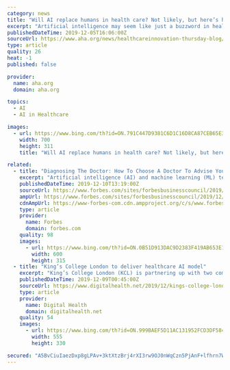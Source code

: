 ```yaml
---
category: news
title: "Will AI replace humans in health care? Not likely, but here’s how to talk to your staff about it"
excerpt: "Artificial intelligence may seem like just a buzzword in health care today, but the technology is poised to significantly transform how health care is delivered — and the type of work required to deliver it. A third or more of the tasks being performed by people in hospitals and health systems could be automated in the future, performed ..."
publishedDateTime: 2019-12-05T16:06:00Z
sourceUrl: https://www.aha.org/news/healthcareinnovation-thursday-blog/2019-12-05-will-ai-replace-humans-health-care-not-likely
type: article
quality: 26
heat: -1
published: false

provider:
  name: aha.org
  domain: aha.org

topics:
  - AI
  - AI in Healthcare

images:
  - url: https://www.bing.com/th?id=ON.791C447D9381C6D1C16D8CA87CEB65E3
    width: 700
    height: 311
    title: "Will AI replace humans in health care? Not likely, but here’s how to talk to your staff about it"

related:
  - title: "Diagnosing The Doctor: How To Choose A Doctor To Advise Your Healthcare AI Startup"
    excerpt: "Artificial intelligence (AI) and machine learning (ML) technologies are helping transform this deluge of healthcare data into insights that can help hospitals and doctors become more efficient, accurate and accessible. I've seen this firsthand through my own company, which uses AI to analyze clinical notes. However, medicine is extremely ..."
    publishedDateTime: 2019-12-10T13:19:00Z
    sourceUrl: https://www.forbes.com/sites/forbesbusinesscouncil/2019/12/10/diagnosing-the-doctor-how-to-choose-a-doctor-to-advise-your-healthcare-ai-startup/
    ampUrl: https://www.forbes.com/sites/forbesbusinesscouncil/2019/12/10/diagnosing-the-doctor-how-to-choose-a-doctor-to-advise-your-healthcare-ai-startup/amp/
    cdnAmpUrl: https://www-forbes-com.cdn.ampproject.org/c/s/www.forbes.com/sites/forbesbusinesscouncil/2019/12/10/diagnosing-the-doctor-how-to-choose-a-doctor-to-advise-your-healthcare-ai-startup/amp/
    type: article
    provider:
      name: Forbes
      domain: forbes.com
    quality: 98
    images:
      - url: https://www.bing.com/th?id=ON.0B51D913DAC9D2383F419AB653E1C507
        width: 600
        height: 315
  - title: "King’s College London to deliver healthcare AI model"
    excerpt: "King’s College London (KCL) is partnering up with two companies to deliver an artificial intelligence model in the healthcare and life sciences sector. KCL is joining forces with Owkin, a company that develops AI algorithms for cancer centres and pharmaceutical companies, and American technology company, NVIDIA, to provide Federated Learning ..."
    publishedDateTime: 2019-12-09T00:45:00Z
    sourceUrl: https://www.digitalhealth.net/2019/12/kings-college-london-to-deliver-healthcare-ai-model/
    type: article
    provider:
      name: Digital Health
      domain: digitalhealth.net
    quality: 54
    images:
      - url: https://www.bing.com/th?id=ON.999BAEF5D11AC131952FCD3DF58446C2
        width: 555
        height: 330

secured: "A5BvCiuIaezDxp8gLPAv+3ktXtzBrj4rXI3rw9OJ0nWqCzn5PjAnF+lfhrn7WPYSNtsGfM42JJ+bP7t0BhHJvH9IC37kWJ5vtTvXvQgfXZmfB41fRFtc4bHyXEaURn8vMIqnSCU9GZ8zT87ePC+a0fF5xuqMduBTwt8azifRg+0unMRncNv7yreHtqyQEGWcyVL/Y1yYLmX6SLUxaek6IitbTVPRJnYsXd2fJ5TqVnbcgNFCwdu2a+qk0jmx0S20CLT7dJJWSDsxkQfNngdbvQ==;3St4zlVChjMfeDEq+FUKpg=="
---
```


